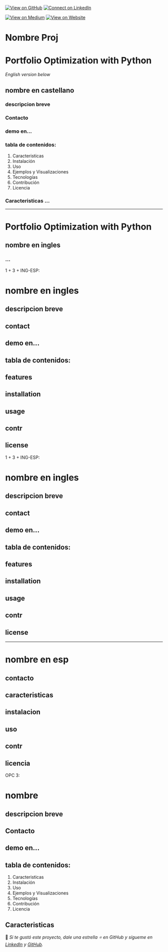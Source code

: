 [![View on GitHub](https://img.shields.io/badge/GitHub-View_on_GitHub-green?logo=GitHub)](https://github.com/JonatanSiracusa/download-historical-series)
[![Connect on LinkedIn](https://img.shields.io/badge/LinkedIn-Connect_on_LinkedIn-blue?style=flat&logo=linkedin)](https://www.linkedin.com/in/ajsiracusa/)

[![View on Medium](https://img.shields.io/badge/Medium-Read_on_Medium-blueviolet?logo=medium)](https://jonatansiracusa.medium.com/)
[![View on Website](https://img.shields.io/badge/GitHub-View_on_GitHub-green?logo=GitHub)](https://jonatansiracusa.github.io/2024/11/14/Download-historical-series/)



# Nombre Proj



# Portfolio Optimization with Python

_English version below_

## nombre en castellano
### descripcion breve
### Contacto
### demo en...
### tabla de contenidos:
1.	Caracteristicas
2.	Instalación
3.	Uso
4.	Ejemplos y Visualizaciones
5.	Tecnologías
6.	Contribución
7.	Licencia

### Caracteristicas ...

---

# Portfolio Optimization with Python

## nombre en ingles
### ...


1 + 3 + ING-ESP:

# nombre en ingles
## descripcion breve
## contact
## demo en...
## tabla de contenidos:

## features
## installation
## usage
## contr
## license




1 + 3 + ING-ESP:

# nombre en ingles
## descripcion breve
## contact
## demo en...
## tabla de contenidos:

## features
## installation
## usage
## contr
## license

---

# nombre en esp
## contacto
## caracteristicas
## instalacion
## uso
## contr
## licencia





OPC 3:
# nombre
## descripcion breve
## Contacto
## demo en...
## tabla de contenidos:
1.	Caracteristicas
2.	Instalación
3.	Uso
4.	Ejemplos y Visualizaciones
5.	Tecnologías
6.	Contribución
7.	Licencia


## Caracteristicas

































🚀 *Si te gustó este proyecto, dale una estrella ⭐ en GitHub y sígueme en [LinkedIn](https://linkedin.com/in/tuusuario) y [GitHub](https://github.com/tuusuario).*
